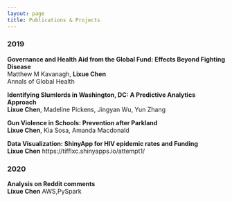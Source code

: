 ```yaml
---
layout: page
title: Publications & Projects
---
```




<h3>
    <a name='2019'></a> 2019
</h3>
<div class="media">
    <div class="media-body">
       <p class="media-heading">
          <strong>Governance and Health Aid from the Global Fund: Effects Beyond Fighting Disease
</strong><br />
          Matthew M Kavanagh, <b>Lixue Chen</b><br />
          Annals of Global Health<br />
       </p>
    </div>
</div>
<div class="media">
    <div class="media-body">
       <p class="media-heading">
          <strong>Identifying Slumlords in Washington, DC: A Predictive Analytics Approach</strong><br />
          <b>Lixue Chen</b>, Madeline Pickens, Jingyan Wu, Yun Zhang<br />
       </p>
    </div>
</div>
<div class="media">
    <div class="media-body">
       <p class="media-heading">
          <strong>Gun Violence in Schools: Prevention after Parkland</strong><br />
          <b>Lixue Chen</b>, Kia Sosa, Amanda Macdonald <br />
       </p>
    </div>
</div>
<div class="media">
    <div class="media-body">
       <p class="media-heading">
          <strong>Data Visualization: ShinyApp for HIV epidemic rates and Funding</strong><br />
          <b>Lixue Chen</b> https://tifflxc.shinyapps.io/attempt1/ <br />
       </p>
    </div>
</div>

<h3>
    <a name='2020'></a> 2020
</h3>
<div class="media">
    <div class="media-body">
       <p class="media-heading">
          <strong>Analysis on Reddit comments</strong><br />
          <b>Lixue Chen</b> AWS,PySpark <br />
       </p>
    </div>
</div>
